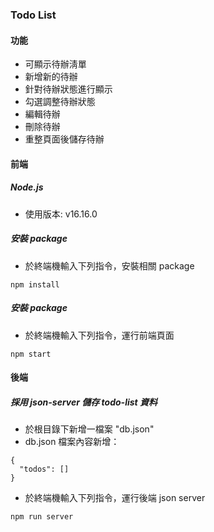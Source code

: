 ### Todo List

#### 功能

- 可顯示待辦淸單
- 新增新的待辦
- 針對待辦狀態進行顯示
- 勾選調整待辦狀態
- 編輯待辦
- 刪除待辦
- 重整頁面後儲存待辦

#### 前端

##### Node.js

- 使用版本: v16.16.0

##### 安裝 package

- 於終端機輸入下列指令，安裝相關 package

```
npm install
```

##### 安裝 package

- 於終端機輸入下列指令，運行前端頁面

```
npm start
```

#### 後端

##### 採用 json-server 儲存 todo-list 資料

- 於根目錄下新增一檔案 "db.json"
- db.json 檔案內容新增：

```
{
  "todos": []
}
```

- 於終端機輸入下列指令，運行後端 json server

```
npm run server
```
